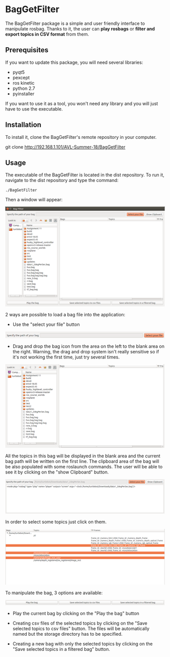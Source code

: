 # BagGetFilter
The BagGetFilter package is a simple and user friendly interface to manipulate rosbag. Thanks to it, the user can **play rosbags** or **filter and export topics in CSV format** from them.


## Prerequisites
If you want to update this package, you will need several libraries:

 - pyqt5
 - pexcept
 - ros kinetic
 - python 2.7
 - pyinstaller

If you want to use it as a tool, you won't need any library and you will just have to use the executable.

## Installation

To install it, clone the BagGetFilter's remote repository in your computer.

git clone http://192.168.1.101/AVL-Summer-18/BagGetFilter

## Usage

The executable of the BagGetFilter is located in the dist repository. To run it, navigate to the dist repository and type the command:

```
./BagGetFilter
```

Then a window will appear:

![Main Window display](./docs/imgs/Main_Window.png "Main Window")

2 ways are possible to load a bag file into the application:

 - Use the "select your file" button

![Select Button Bag file](./docs/imgs/Select_Bag_Button.png "Select Button Bag File")

 - Drag and drop the bag icon from the area on the left to the blank area on the right. Warning, the drag and drop system isn't really sensitive so if it's not working the first time, just try several times.

![Select Area Bag file](./docs/imgs/Select_Bag_Area.png "Select Area Bag File")

All the topics in this bag will be displayed in the blank area and the current bag path will be written on the first line. The clipboard area of the bag will be also populated with some roslaunch commands. The user will be able to see it by clicking on the "show Clipboard" button.

![Clipboard](./docs/imgs/Clipboard.png "Clipboard")

In order to select some topics just click on them.

![Selected Topics](./docs/imgs/Selected_Topics.png "Select Topics")

To manipulate the bag, 3 options are available:

![Bag Manipulation](./docs/imgs/Bag_manipulation.png "Bag Manipulation")

 - Play the current bag by clicking on the "Play the bag" button

 - Creating csv files of the selected topics by clicking on the "Save selected topics to csv files" button. The files will be automatically named but the storage directory has to be specified.

 - Creating a new bag with only the selected topics by clicking on the "Save selected topics in a filtered bag" button.

